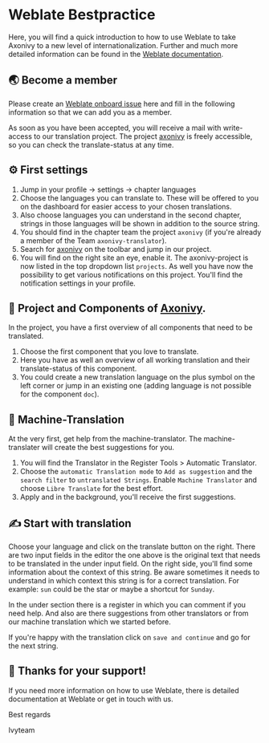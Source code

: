 # Weblate Bestpractice

Here, you will find a quick introduction to how to use Weblate to take Axonivy to a new level of internationalization. 
Further and much more detailed information can be found in the [Weblate documentation](https://docs.weblate.org).

## 🌏 Become a member

Please create an [Weblate onboard issue](https://github.com/axonivy/doc/issues/new/choose) here and fill in the following information so that we can add you as a member.

As soon as you have been accepted, you will receive a mail with write-access to our translation project.
The project [axonivy](https://hosted.weblate.org/projects/axonivy/) is freely accessible, so you can check the translate-status at any time.

## ⚙️ First settings

1. Jump in your profile -> settings -> chapter languages
2. Choose the languages you can translate to. 
These will be offered to you on the dashboard for easier access to your chosen translations.
3. Also choose languages you can understand in the second chapter, strings in those languages will be shown in addition to the source string.
4. You should find in the chapter team the project `axonivy` (if you're already a member of the Team `axonivy-translator`).
5. Search for [axonivy](https://hosted.weblate.org/projects/axonivy/) on the toolbar and jump in our project.
6. You will find on the right site an eye, enable it. The axonivy-project is now listed in the top dropdown list `projects`.
As well you have now the possibility to get various notifications on this project. You'll find the notification settings in your profile. 

## 📁 Project and Components of [Axonivy](https://hosted.weblate.org/projects/axonivy/).
In the project, you have a first overview of all components that need to be translated.

1. Choose the first component that you love to translate.
2. Here you have as well an overview of all working translation and their translate-status of this component. 
3. You could create a new translation language on the plus symbol on the left corner or jump in an existing one (adding language is not possible for the component `doc`).

## 🦾 Machine-Translation 

At the very first, get help from the machine-translator. The machine-translater will create the best suggestions for you.

1. You will find the Translator in the Register Tools > Automatic Translator. 
2. Choose the `automatic Translation mode` to `Add as suggestion` and the `search filter` to `untranslated Strings`.
Enable `Machine Translator` and choose `Libre Translate` for the best effort. 
3. Apply and in the background, you'll receive the first suggestions.

## ✍️ Start with translation

Choose your language and click on the translate button on the right.
There are two input fields in the editor the one above is the original text that needs to be translated in the under input field.
On the right side, you'll find some information about the context of this string. Be aware sometimes it needs to understand in which context this string is for a correct translation. For example: `sun` could be the star or maybe a shortcut for `Sunday`.

In the under section there is a register in which you can comment if you need help. And also are there suggestions from other translators or from our machine translation which we started before.

If you're happy with the translation click on `save and continue` and go for the next string.

## 🙏 Thanks for your support!
If you need more information on how to use Weblate, there is detailed documentation at Weblate or get in touch with us.

Best regards 

Ivyteam
